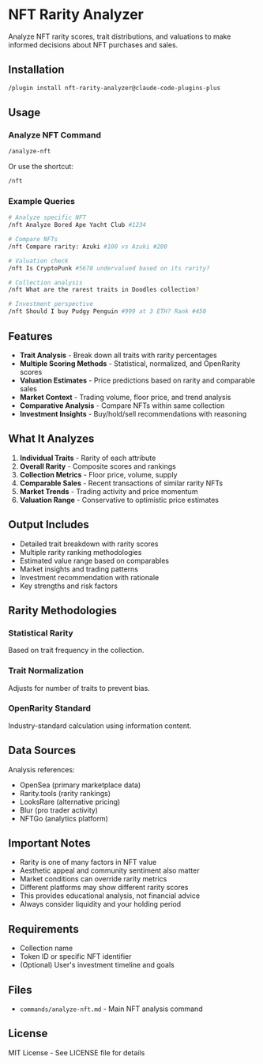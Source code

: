# NFT Rarity Analyzer

Analyze NFT rarity scores, trait distributions, and valuations to make informed decisions about NFT purchases and sales.

## Installation

```bash
/plugin install nft-rarity-analyzer@claude-code-plugins-plus
```

## Usage

### Analyze NFT Command

```bash
/analyze-nft
```

Or use the shortcut:
```bash
/nft
```

### Example Queries

```bash
# Analyze specific NFT
/nft Analyze Bored Ape Yacht Club #1234

# Compare NFTs
/nft Compare rarity: Azuki #100 vs Azuki #200

# Valuation check
/nft Is CryptoPunk #5678 undervalued based on its rarity?

# Collection analysis
/nft What are the rarest traits in Doodles collection?

# Investment perspective
/nft Should I buy Pudgy Penguin #999 at 3 ETH? Rank #450
```

## Features

- **Trait Analysis** - Break down all traits with rarity percentages
- **Multiple Scoring Methods** - Statistical, normalized, and OpenRarity scores
- **Valuation Estimates** - Price predictions based on rarity and comparable sales
- **Market Context** - Trading volume, floor price, and trend analysis
- **Comparative Analysis** - Compare NFTs within same collection
- **Investment Insights** - Buy/hold/sell recommendations with reasoning

## What It Analyzes

1. **Individual Traits** - Rarity of each attribute
2. **Overall Rarity** - Composite scores and rankings
3. **Collection Metrics** - Floor price, volume, supply
4. **Comparable Sales** - Recent transactions of similar rarity NFTs
5. **Market Trends** - Trading activity and price momentum
6. **Valuation Range** - Conservative to optimistic price estimates

## Output Includes

- Detailed trait breakdown with rarity scores
- Multiple rarity ranking methodologies
- Estimated value range based on comparables
- Market insights and trading patterns
- Investment recommendation with rationale
- Key strengths and risk factors

## Rarity Methodologies

### Statistical Rarity
Based on trait frequency in the collection.

### Trait Normalization
Adjusts for number of traits to prevent bias.

### OpenRarity Standard
Industry-standard calculation using information content.

## Data Sources

Analysis references:
- OpenSea (primary marketplace data)
- Rarity.tools (rarity rankings)
- LooksRare (alternative pricing)
- Blur (pro trader activity)
- NFTGo (analytics platform)

## Important Notes

- Rarity is one of many factors in NFT value
- Aesthetic appeal and community sentiment also matter
- Market conditions can override rarity metrics
- Different platforms may show different rarity scores
- This provides educational analysis, not financial advice
- Always consider liquidity and your holding period

## Requirements

- Collection name
- Token ID or specific NFT identifier
- (Optional) User's investment timeline and goals

## Files

- `commands/analyze-nft.md` - Main NFT analysis command

## License

MIT License - See LICENSE file for details
